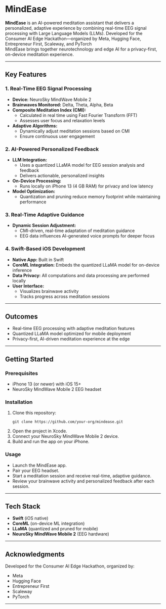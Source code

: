 # MindEase

**MindEase** is an AI-powered meditation assistant that delivers a personalized, adaptive experience by combining real-time EEG signal processing with Large Language Models (LLMs). Developed for the Consumer AI Edge Hackathon—organized by Meta, Hugging Face, Entrepreneur First, Scaleway, and PyTorch<br> 
MindEase brings together neurotechnology and edge AI for a privacy-first, on-device meditation experience.

---

## Key Features

### 1. Real-Time EEG Signal Processing

- **Device:** NeuroSky MindWave Mobile 2
- **Brainwaves Monitored:** Delta, Theta, Alpha, Beta
- **Composite Meditation Index (CMI):**
  - Calculated in real time using Fast Fourier Transform (FFT)
  - Assesses user focus and relaxation levels
- **Adaptive Algorithms:**
  - Dynamically adjust meditation sessions based on CMI
  - Ensure continuous user engagement

### 2. AI-Powered Personalized Feedback

- **LLM Integration:**
  - Uses a quantized LLaMA model for EEG session analysis and feedback
  - Delivers actionable, personalized insights
- **On-Device Processing:**
  - Runs locally on iPhone 13 (4 GB RAM) for privacy and low latency
- **Model Optimization:**
  - Quantization and pruning reduce memory footprint while maintaining performance

### 3. Real-Time Adaptive Guidance

- **Dynamic Session Adjustment:**
  - CMI-driven, real-time adaptation of meditation guidance
  - EEG data influences AI-generated voice prompts for deeper focus

### 4. Swift-Based iOS Development

- **Native App:** Built in Swift
- **CoreML Integration:** Embeds the quantized LLaMA model for on-device inference
- **Data Privacy:** All computations and data processing are performed locally
- **User Interface:**
  - Visualizes brainwave activity
  - Tracks progress across meditation sessions

---

## Outcomes

- Real-time EEG processing with adaptive meditation features
- Quantized LLaMA model optimized for mobile deployment
- Privacy-first, AI-driven meditation experience at the edge

---

## Getting Started

### Prerequisites

- iPhone 13 (or newer) with iOS 15+
- NeuroSky MindWave Mobile 2 EEG headset

### Installation

1. Clone this repository:
    ```
    git clone https://github.com/your-org/mindease.git
    ```
2. Open the project in Xcode.
3. Connect your NeuroSky MindWave Mobile 2 device.
4. Build and run the app on your iPhone.

### Usage

- Launch the MindEase app.
- Pair your EEG headset.
- Start a meditation session and receive real-time, adaptive guidance.
- Review your brainwave activity and personalized feedback after each session.

---

## Tech Stack

- **Swift** (iOS native)
- **CoreML** (on-device ML integration)
- **LLaMA** (quantized and pruned for mobile)
- **NeuroSky MindWave Mobile 2** (EEG hardware)

---

## Acknowledgments

Developed for the Consumer AI Edge Hackathon, organized by:

- Meta
- Hugging Face
- Entrepreneur First
- Scaleway
- PyTorch

---
